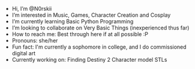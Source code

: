 -  Hi, I’m @N0rskii
-  I’m interested in Music, Games, Character Creation and Cosplay
-  I’m currently learning Basic Python Programming
-  I’m looking to collaborate on Very Basic Things (inexperienced thus far)
-  How to reach me: Best through here if at all possible :P
-  Pronouns: she/her
-  Fun fact: I'm currently a sophomore in college, and I do commissioned digital art
-  Currently working on: Finding Destiny 2 Character model STLs

<!---
N0rskii/N0rskii is a ✨ special ✨ repository because its `README.md` (this file) appears on your GitHub profile.
You can click the Preview link to take a look at your changes.
--->
